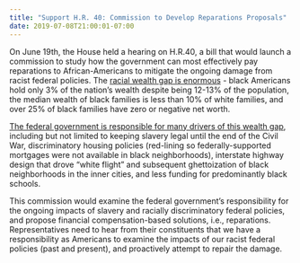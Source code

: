 ```yaml
---
title: "Support H.R. 40: Commission to Develop Reparations Proposals"
date: 2019-07-08T21:00:01-07:00
---
```

On June 19th, the House held a hearing on H.R.40, a bill that would launch a commission to study how the government can most effectively pay reparations to African-Americans to mitigate the ongoing damage from racist federal policies. The [racial wealth gap is enormous](https://www.epi.org/blog/the-racial-wealth-gap-how-african-americans-have-been-shortchanged-out-of-the-materials-to-build-wealth/) - black Americans hold only 3% of the nation’s wealth despite being 12-13% of the population, the median wealth of black families is less than 10% of white families, and over 25% of black families have zero or negative net worth. 

[The federal government is responsible for many drivers of this wealth gap](https://www.washingtonpost.com/outlook/reparations-for-slavery-arent-enough-official-racism-lasted-much-longer/2019/06/21/2c0ecbe8-9397-11e9-aadb-74e6b2b46f6a_story.html?utm_term=.2e261e026606), including but not limited to keeping slavery legal until the end of the Civil War, discriminatory housing policies (red-lining so federally-supported mortgages were not available in black neighborhoods), interstate highway design that drove “white flight” and subsequent ghettoization of black neighborhoods in the inner cities, and less funding for predominantly black schools.

This commission would examine the federal government’s responsibility for the ongoing impacts of slavery and racially discriminatory federal policies, and propose financial compensation-based solutions, i.e., reparations. Representatives need to hear from their constituents that we have a responsibility as Americans to examine the impacts of our racist federal policies (past and present), and proactively attempt to repair the damage.
